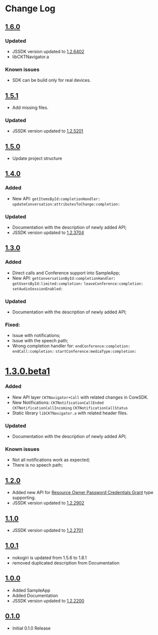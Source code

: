 # Change Log

## [1.6.0](https://github.com/circuit/circuit-ios-sdk/releases/tag/1.6.0)
### Updated
* JSSDK version updated to [1.2.6402](https://github.com/circuit/circuit-sdk/releases/tag/1.2.6402)
* libCKTNavigator.a
### Known issues
* SDK can be build only for real devices.

## [1.5.1](https://github.com/circuit/circuit-ios-sdk/releases/tag/1.5.1)
* Add missing files.
### Updated
* JSSDK version updated to [1.2.5201](https://github.com/circuit/circuit-sdk/releases/tag/1.2.5201)

## [1.5.0](https://github.com/circuit/circuit-ios-sdk/releases/tag/1.5.0)
 * Update project structure

## [1.4.0](https://github.com/circuit/circuit-ios-sdk/releases/tag/1.4.0)
### Added
* New API:
`getItemsById:completionHandler:`
`updateConversation:attributesToChange:completion:`
### Updated
* Documentation with the description of newly added API;
* JSSDK version updated to [1.2.3704](https://github.com/circuit/circuit-sdk/releases/tag/1.2.3704)

## [1.3.0](https://github.com/circuit/circuit-ios-sdk/releases/tag/1.3.0)
### Added
* Direct calls and Conference support into SampleApp;
* New API:
`getConversationById:completionHandler:`
`getUsersById:limited:completion:`
`leaveConference:completion:`
`setAudioSessionEnabled:`
### Updated
* Documentation with the description of newly added API;
### Fixed:
* Issue with notifications;
* Issue with the speech path;
* Wrong completion handler for:
`endConference:completion:`
`endCall:completion:`
`startConference:mediaType:completion:`

# [1.3.0.beta1](https://github.com/circuit/circuit-ios-sdk/releases/tag/1.3.0-beta.1)
### Added
* New API layer `CKTNavigator+Call` with related changes in CoreSDK.
* New Notifications:
`CKTNotificationCallEnded`
`CKTNotificationCallIncoming`
`CKTNotificationCallStatus`
* Static library `libCKTNavigator.a` with related header files.
### Updated
* Documentation with the description of newly added API;
### Known issues
* Not all notifications work as expected;
* There is no speech path;

## [1.2.0](https://github.com/circuit/circuit-ios-sdk/releases/tag/1.2.0)
* Added new API for [Resource Owner Password Credentials Grant](https://circuit.github.io/oauth.html#resource_owner) type supporting.
* JSSDK version updated to [1.2.2902](https://github.com/circuit/circuit-sdk/releases/tag/1.2.2902)

## [1.1.0](https://github.com/circuit/circuit-ios-sdk/releases/tag/1.1.0)
*  JSSDK version updated to [1.2.2701](https://github.com/circuit/circuit-sdk/releases/tag/1.2.2701)

## [1.0.1](https://github.com/circuit/circuit-ios-sdk/releases/tag/1.0.1)
* nokogiri is updated from 1.5.6 to 1.8.1
* removed duplicated description from Documentation

## [1.0.0](https://github.com/circuit/circuit-ios-sdk/releases/tag/1.0.0)
*  Added SampleApp
*  Added Documentation
*  JSSDK version updated to [1.2.2200](https://github.com/circuit/circuit-sdk/releases/tag/1.2.2200)

## [0.1.0](https://github.com/circuit/circuit-ios-sdk/releases/tag/0.1.0)

* Initial 0.1.0 Release
